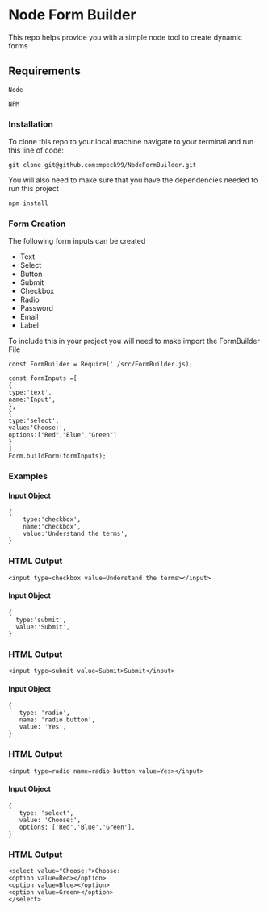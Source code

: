 # Node Form Builder
This repo helps provide you with a simple node tool to create dynamic forms
 ## Requirements
 ```
 Node
 ```
 ```
 NPM
 ```
 
### Installation
To clone this repo to your local machine navigate to your terminal and run this line of code:
```
git clone git@github.com:mpeck99/NodeFormBuilder.git
```
You will also need to make sure that you have the dependencies needed to run this project
```
npm install
```

### Form Creation
The following form inputs can be created 
* Text
* Select
* Button 
* Submit
* Checkbox
* Radio
* Password
* Email
* Label

To include this in your project you will need to make import the FormBuilder File
```
const FormBuilder = Require('./src/FormBuilder.js);

const formInputs =[
{
type:'text',
name:'Input',
},
{
type:'select',
value:'Choose:',
options:["Red","Blue","Green"]
}
]
Form.buildForm(formInputs);
```

### Examples
#### Input Object
```
{
    type:'checkbox',
    name:'checkbox',
    value:'Understand the terms',
}
```
### HTML Output
```
<input type=checkbox value=Understand the terms></input>
```
#### Input Object
```
{
  type:'submit',
  value:'Submit',
}
```
### HTML Output
```
<input type=submit value=Submit>Submit</input>
```
#### Input Object
```
{
   type: 'radio',
   name: 'radio button',
   value: 'Yes',
}
```
### HTML Output
```
<input type=radio name=radio button value=Yes></input>
```
#### Input Object
```
{
   type: 'select',
   value: 'Choose:',
   options: ['Red','Blue','Green'],
}
```
### HTML Output
```
<select value="Choose:">Choose:
<option value=Red></option>
<option value=Blue></option>
<option value=Green></option>
</select>
